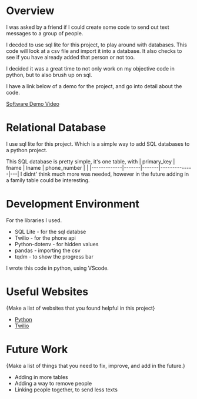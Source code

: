 # Overview

I was asked by a friend if I could create some code to send out text messages to a group of people.


I decded to use sql lite for this project, to play around with databases. This code will look at a
csv file and import it into a database. It also checks  to see if you have already added that person
or not too. 

I decided it was a great time to not only work on my objective code in python, but to also brush up on sql.

I have a link below of a demo for the project, and go into detail about the code.

[Software Demo Video](http://youtube.link.goes.here)

# Relational Database

I use sql lite for this project. Which is a simple way to add SQL databases to a python project.

This SQL database is pretty simple, it's one table, with 
| primary_key | fname | lname | phone_number |   |
|-------------|-------|-------|--------------|---|
I didnt' think much more was needed, however in the future adding in a family table could be interesting.


# Development Environment

For the libraries I used.
* SQL Lite - for the sql databse
* Twilio - for the phone api
* Python-dotenv - for hidden values
* pandas - importing the csv
* tqdm - to show the progress bar


I wrote this code in python, using VScode. 

# Useful Websites

{Make a list of websites that you found helpful in this project}

- [Python](https://www.twilio.com/)
- [Twilio](https://www.python.org/)

# Future Work

{Make a list of things that you need to fix, improve, and add in the future.}

- Adding in more tables
- Adding a way to remove people
- Linking people together, to send less texts
